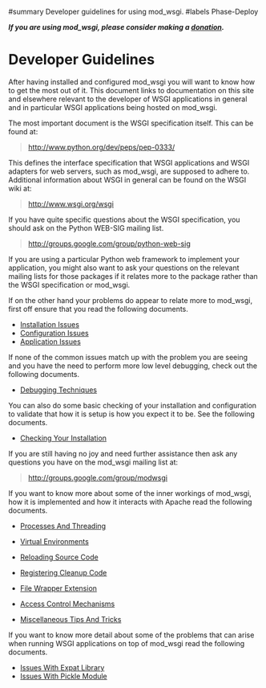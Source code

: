 ﻿#summary Developer guidelines for using mod\_wsgi.
#labels Phase-Deploy

_**If you are using mod\_wsgi, please consider making a
[donation](HowToContributeBack.md).**_

# Developer Guidelines #

After having installed and configured mod\_wsgi you will want to know how to
get the most out of it. This document links to documentation on this site
and elsewhere relevant to the developer of WSGI applications in general and
in particular WSGI applications being hosted on mod\_wsgi.

The most important document is the WSGI specification itself. This can
be found at:

> http://www.python.org/dev/peps/pep-0333/

This defines the interface specification that WSGI applications and WSGI
adapters for web servers, such as mod\_wsgi, are supposed to adhere to.
Additional information about WSGI in general can be found on the WSGI wiki
at:

> http://www.wsgi.org/wsgi

If you have quite specific questions about the WSGI specification, you
should ask on the Python WEB-SIG mailing list.

> http://groups.google.com/group/python-web-sig

If you are using a particular Python web framework to implement your
application, you might also want to ask your questions on the relevant
mailing lists for those packages if it relates more to the package
rather than the WSGI specification or mod\_wsgi.

If on the other hand your problems do appear to relate more to mod\_wsgi,
first off ensure that you read the following documents.

  * [Installation Issues](InstallationIssues.md)
  * [Configuration Issues](ConfigurationIssues.md)
  * [Application Issues](ApplicationIssues.md)

If none of the common issues match up with the problem you are seeing and
you have the need to perform more low level debugging, check out the
following documents.

  * [Debugging Techniques](DebuggingTechniques.md)

You can also do some basic checking of your installation and configuration
to validate that how it is setup is how you expect it to be. See the
following documents.

  * [Checking Your Installation](CheckingYourInstallation.md)

If you are still having no joy and need further assistance then ask any
questions you have on the mod\_wsgi mailing list at:

> http://groups.google.com/group/modwsgi

If you want to know more about some of the inner workings of mod\_wsgi,
how it is implemented and how it interacts with Apache read the following
documents.

  * [Processes And Threading](ProcessesAndThreading.md)
  * [Virtual Environments](VirtualEnvironments.md)

  * [Reloading Source Code](ReloadingSourceCode.md)
  * [Registering Cleanup Code](RegisteringCleanupCode.md)

  * [File Wrapper Extension](FileWrapperExtension.md)
  * [Access Control Mechanisms](AccessControlMechanisms.md)

  * [Miscellaneous Tips And Tricks](TipsAndTricks.md)

If you want to know more detail about some of the problems that can arise
when running WSGI applications on top of mod\_wsgi read the following
documents.

  * [Issues With Expat Library](IssuesWithExpatLibrary.md)
  * [Issues With Pickle Module](IssuesWithPickleModule.md)